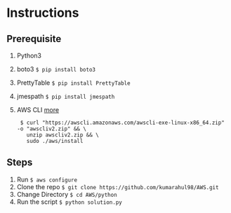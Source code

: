 # Instructions

## Prerequisite
1. Python3
2. boto3  `$ pip install boto3`
3. PrettyTable `$ pip install PrettyTable`
4. jmespath `$ pip install jmespath`
5. AWS CLI [more](https://docs.aws.amazon.com/cli/latest/userguide/install-cliv2-linux.html)

        $ curl "https://awscli.amazonaws.com/awscli-exe-linux-x86_64.zip" -o "awscliv2.zip" && \
          unzip awscliv2.zip && \
          sudo ./aws/install


## Steps
1. Run `$ aws configure`
2. Clone the repo `$ git clone https://github.com/kumarahul98/AWS.git`
3. Change Directory `$ cd AWS/python`
4. Run the script `$ python solution.py`
